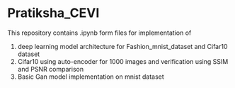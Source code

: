 # Pratiksha_CEVI
This repository contains .ipynb form files for implementation of 
1. deep learning model architecture for Fashion_mnist_dataset and Cifar10 dataset 
2. Cifar10 using auto-encoder for 1000 images and verification using SSIM and PSNR comparison
3. Basic Gan model implementation on mnist dataset
